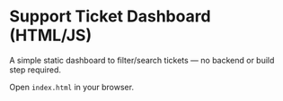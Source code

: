 # Support Ticket Dashboard (HTML/JS)

A simple static dashboard to filter/search tickets — no backend or build step required.

Open `index.html` in your browser.